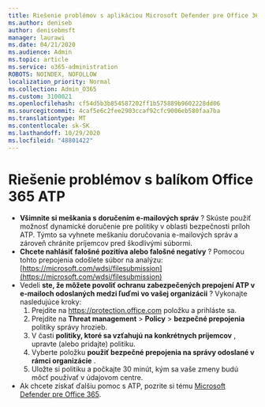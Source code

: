 ```yaml
---
title: Riešenie problémov s aplikáciou Microsoft Defender pre Office 365 (ATP)
ms.author: deniseb
author: denisebmsft
manager: laurawi
ms.date: 04/21/2020
ms.audience: Admin
ms.topic: article
ms.service: o365-administration
ROBOTS: NOINDEX, NOFOLLOW
localization_priority: Normal
ms.collection: Admin_O365
ms.custom: 3100021
ms.openlocfilehash: cf54d5b3b854587202ff1b575889b9602228dd06
ms.sourcegitcommit: 4caf5e6c2fee2903ccaf92cfc9006eb580faa7ba
ms.translationtype: MT
ms.contentlocale: sk-SK
ms.lasthandoff: 10/29/2020
ms.locfileid: "48801422"
---
```

# <a name="troubleshoot-issues-with-office-365-atp"></a>Riešenie problémov s balíkom Office 365 ATP

- **Všimnite si meškania s doručením e-mailových správ** ? Skúste použiť možnosť dynamické doručenie pre politiky v oblasti bezpečnosti príloh ATP. Týmto sa vyhnete meškaniu doručovania e-mailových správ a zároveň chránite príjemcov pred škodlivými súbormi.
- **Chcete nahlásiť falošné pozitíva alebo falošné negatívy** ? Pomocou tohto prepojenia odošlete súbor na analýzu: [https://microsoft.com/wdsi/filesubmission](https://microsoft.com/wdsi/filesubmission)
- Vedeli **ste, že môžete povoliť ochranu zabezpečených prepojení ATP v e-mailoch odoslaných medzi ľuďmi vo vašej organizácii** ? Vykonajte nasledujúce kroky:
    1. Prejdite na https://protection.office.com položku a prihláste sa.
    2. Prejdite na **Threat management**  >  **Policy**  >  **bezpečné prepojenia** politiky správy hrozieb.
    3. V časti **politiky, ktoré sa vzťahujú na konkrétnych príjemcov** , upravte (alebo pridajte) politiku.
    4. Vyberte položku **použiť bezpečné prepojenia na správy odoslané v rámci organizácie** .
    5. Uložte si politiku a počkajte 30 minút, kým sa vaše zmeny budú môcť používať v údajovom centre.
- Ak chcete získať ďalšiu pomoc s ATP, pozrite si tému [Microsoft Defender pre Office 365](https://docs.microsoft.com/microsoft-365/security/office-365-security/office-365-atp).
